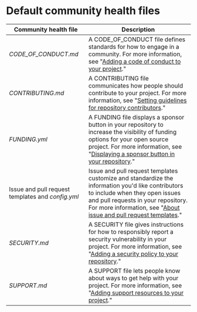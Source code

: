 # Default community health files

<table>
  <thead>
    <tr>
      <th>Community health file</th>
      <th>Description</th>
    </tr>
  </thead>
  <tbody>
    <tr>
      <td><em>CODE_OF_CONDUCT.md</em></td>
      <td>A CODE_OF_CONDUCT file defines standards for how to engage in a community. For more information, see "<a href="/en/articles/adding-a-code-of-conduct-to-your-project">Adding a code of conduct to your project</a>."</td>
    </tr>
    <tr>
      <td><em>CONTRIBUTING.md</em></td>
      <td>A CONTRIBUTING file communicates how people should contribute to your project. For more information, see "<a href="/en/articles/setting-guidelines-for-repository-contributors">Setting guidelines for repository contributors</a>."</td>
    </tr>
    <tr>
      <td><em>FUNDING.yml</em></td>
      <td>A FUNDING file displays a sponsor button in your repository to increase the visibility of funding options for your open source project. For more information, see "<a href="/en/articles/displaying-a-sponsor-button-in-your-repository">Displaying a sponsor button in your repository</a>."</td>
    </tr>
    <tr>
      <td>Issue and pull request templates and <em>config.yml</em></td>
      <td>Issue and pull request templates customize and standardize the information you'd like contributors to include when they open issues and pull requests in your repository. For more information, see "<a href="/en/articles/about-issue-and-pull-request-templates">About issue and pull request templates</a>."</td>
    </tr>
    <tr>
      <td><em>SECURITY.md</em></td>
      <td>A SECURITY file gives instructions for how to responsibly report a security vulnerability in your project. For more information, see "<a href="/en/articles/adding-a-security-policy-to-your-repository">Adding a security policy to your repository</a>."</td>
    </tr>
    <tr>
      <td><em>SUPPORT.md</em></td>
      <td>A SUPPORT file lets people know about ways to get help with your project. For more information, see "<a href="/en/articles/adding-support-resources-to-your-project">Adding support resources to your project</a>."</td>
    </tr>
  </tbody>
</table>
